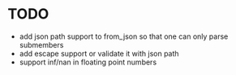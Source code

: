 # TODO

* add json path support to from_json so that one can only parse submembers
* add escape support or validate it with json path
* support inf/nan in floating point numbers
